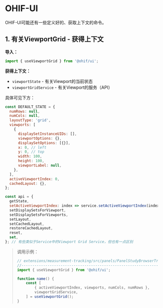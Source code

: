# OHIF-UI

OHIF-UI可能还有一些定义好的、获取上下文的命令。

## 1. 有关ViewportGrid - 获得上下文

**导入：**

```js
import { useViewportGrid } from '@ohif/ui';
```

**获得上下文：**

* `viewportState` - 有关Viewport的当前状态
* `viewportGridService` - 有关Viewport的服务（API）

具体可见下方：

```js
const DEFAULT_STATE = {
  numRows: null,
  numCols: null,
  layoutType: 'grid',
  viewports: [
    {
      displaySetInstanceUIDs: [],
      viewportOptions: {},
      displaySetOptions: [{}],
      x: 0, // left
      y: 0, // top
      width: 100,
      height: 100,
      viewportLabel: null,
    },
  ],
  activeViewportIndex: 0,
  cachedLayout: {},
};

const api = {
  getState,
  setActiveViewportIndex: index => service.setActiveViewportIndex(index), // run it through the service itself since we want to publish events
  setDisplaySetsForViewport,
  setDisplaySetsForViewports,
  setLayout,
  setCachedLayout,
  restoreCachedLayout,
  reset,
  set,
}; // 有些类似于Service中的Viewport Grid Service，但也有一点区别
```

> 调用示例：
>
> ```js
> // extensions/measurement-tracking/src/panels/PanelStudyBrowserTracking.tsx
> //-------------------------------------------------------------------------
> import { useViewportGrid } from '@ohif/ui';
>
> function name() {
>     const [
>         { activeViewportIndex, viewports, numCols, numRows },
>         viewportGridService,
>     ] = useViewportGrid();
> }
> ```
